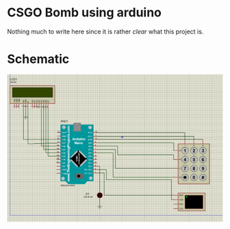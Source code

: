 # CSGO Bomb using arduino

Nothing much to write here since it is rather _clear_ what this project is.




# Schematic

![Schematic](image.png)